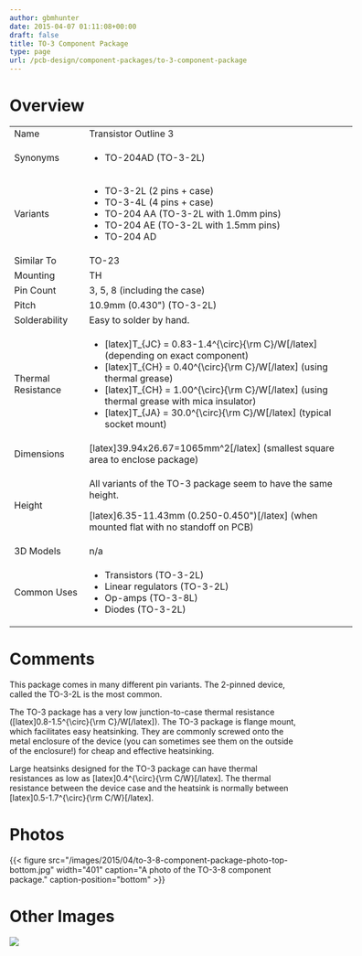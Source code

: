 ```yaml
---
author: gbmhunter
date: 2015-04-07 01:11:08+00:00
draft: false
title: TO-3 Component Package
type: page
url: /pcb-design/component-packages/to-3-component-package
---
```


# Overview


<table style="width: 600px;" >
<tbody >
<tr >

<td >Name
</td>

<td >Transistor Outline 3
</td>
</tr>
<tr >

<td >Synonyms
</td>

<td >



  * TO-204AD (TO-3-2L)


</td>
</tr>
<tr >

<td >Variants
</td>

<td >



  * TO-3-2L (2 pins + case)
  * TO-3-4L (4 pins + case)
  * TO-204 AA (TO-3-2L with 1.0mm pins)
  * TO-204 AE (TO-3-2L with 1.5mm pins)
  * TO-204 AD


</td>
</tr>
<tr >

<td >Similar To
</td>

<td >TO-23
</td>
</tr>
<tr >

<td >Mounting
</td>

<td >TH
</td>
</tr>
<tr >

<td >Pin Count
</td>

<td >3, 5, 8 (including the case)
</td>
</tr>
<tr >

<td >Pitch
</td>

<td >10.9mm (0.430") (TO-3-2L)
</td>
</tr>
<tr >

<td >Solderability
</td>

<td >Easy to solder by hand.
</td>
</tr>
<tr >

<td >Thermal Resistance
</td>

<td >



  * [latex]T_{JC} = 0.83-1.4^{\circ}{\rm C}/W[/latex] (depending on exact component)
  * [latex]T_{CH} = 0.40^{\circ}{\rm C}/W[/latex] (using thermal grease)
  * [latex]T_{CH} = 1.00^{\circ}{\rm C}/W[/latex] (using thermal grease with mica insulator)
  * [latex]T_{JA} = 30.0^{\circ}{\rm C}/W[/latex] (typical socket mount)


</td>
</tr>
<tr >

<td >Dimensions
</td>

<td >[latex]39.94x26.67=1065mm^2[/latex] (smallest square area to enclose package)
</td>
</tr>
<tr >

<td >Height
</td>

<td >


All variants of the TO-3 package seem to have the same height.




[latex]6.35-11.43mm (0.250-0.450")[/latex] (when mounted flat with no standoff on PCB)



</td>
</tr>
<tr >

<td >3D Models
</td>

<td >n/a
</td>
</tr>
<tr >

<td >Common Uses
</td>

<td >



  * Transistors (TO-3-2L)
  * Linear regulators (TO-3-2L)
  * Op-amps (TO-3-8L)
  * Diodes (TO-3-2L)


</td>
</tr>
</tbody>
</table>


# Comments




This package comes in many different pin variants. The 2-pinned device, called the TO-3-2L is the most common.




The TO-3 package has a very low junction-to-case thermal resistance ([latex]0.8-1.5^{\circ}{\rm C}/W[/latex]). The TO-3 package is flange mount, which facilitates easy heatsinking. They are commonly screwed onto the metal enclosure of the device (you can sometimes see them on the outside of the enclosure!) for cheap and effective heatsinking.




Large heatsinks designed for the TO-3 package can have thermal resistances as low as [latex]0.4^{\circ}{\rm C/W}[/latex]. The thermal resistance between the device case and the heatsink is normally between [latex]0.5-1.7^{\circ}{\rm C/W}[/latex].




# Photos


{{< figure src="/images/2015/04/to-3-8-component-package-photo-top-bottom.jpg" width="401" caption="A photo of the TO-3-8 component package." caption-position="bottom" >}}


# Other Images




![](http://blog.mbedded.ninja/nextgen-attach_to_post/preview/id--6622)





##  
